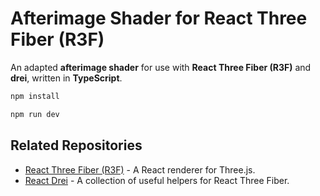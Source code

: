 # Afterimage Shader for React Three Fiber (R3F)

An adapted **afterimage shader** for use with **React Three Fiber (R3F)** and **drei**, written in **TypeScript**.

```bash
npm install
```

```bash
npm run dev
```
## Related Repositories

- [React Three Fiber (R3F)](https://github.com/pmndrs/react-three-fiber) - A React renderer for Three.js.
- [React Drei](https://github.com/pmndrs/drei) - A collection of useful helpers for React Three Fiber.
